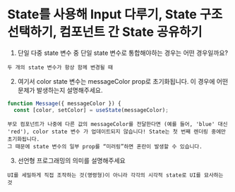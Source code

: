 # State를 사용해 Input 다루기, State 구조 선택하기, 컴포넌트 간 State 공유하기

1. 단일 다중 state 변수 중 단일 state 변수로 통합해야하는 경우는 어떤 경우일까요?

```
두 개의 state 변수가 항상 함께 변경될 때
```

2. 여기서 color state 변수는 messageColor prop로 초기화됩니다.
   이 경우에 어떤 문제가 발생하는지 설명해주세요.

```js
function Message({ messageColor }) {
  const [color, setColor] = useState(messageColor);
```

```
부모 컴포넌트가 나중에 다른 값의 messageColor를 전달한다면 (예를 들어, 'blue' 대신 'red'), color state 변수 가 업데이트되지 않습니다! State는 첫 번째 렌더링 중에만 초기화됩니다.
그 때문에 state 변수의 일부 prop를 “미러링”하면 혼란이 발생할 수 있습니다.
```

3. 선언형 프로그래밍의 의미를 설명해주세요

```
UI를 세밀하게 직접 조작하는 것(명령형)이 아니라 각각의 시각적 state로 UI를 묘사하는 것
```

